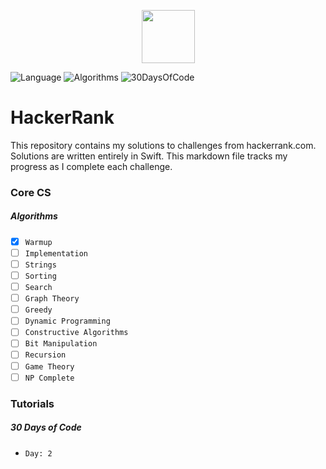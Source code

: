 <p align="center">
    <a href="https://www.hackerrank.com/witekbobrowski">
        <img height=85 src="https://d3keuzeb2crhkn.cloudfront.net/hackerrank/assets/styleguide/logo_wordmark-f5c5eb61ab0a154c3ed9eda24d0b9e31.svg">
    </a>
</p>

![Language](https://img.shields.io/badge/Language-Swift-orange.svg) ![Algorithms](https://img.shields.io/badge/Alghorithms-25_Complete-orange.svg) ![30DaysOfCode](https://img.shields.io/badge/30_Days_of_Code-Day_2-green.svg)

# HackerRank

This repository contains my solutions to challenges from hackerrank.com. Solutions are written entirely in Swift. This markdown file tracks my progress as I complete each challenge.

### Core CS
##### Algorithms
- [x] `Warmup`
- [ ] `Implementation`
- [ ] `Strings`
- [ ] `Sorting`
- [ ] `Search`
- [ ] `Graph Theory`
- [ ] `Greedy`
- [ ] `Dynamic Programming`
- [ ] `Constructive Algorithms`
- [ ] `Bit Manipulation`
- [ ] `Recursion`
- [ ] `Game Theory`
- [ ] `NP Complete`

### Tutorials
##### 30 Days of Code
- `Day: 2`
